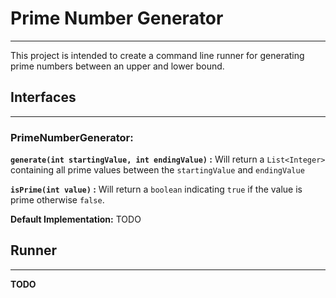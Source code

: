 # Prime Number Generator

---

This project is intended to create a command line runner for generating prime numbers between an upper and lower bound.

## Interfaces

---

### PrimeNumberGenerator:
**`generate(int startingValue, int endingValue)` :** Will return a `List<Integer>` containing all prime values between
the `startingValue` and `endingValue`

**`isPrime(int value)` :** Will return a `boolean` indicating `true` if the value is prime otherwise `false`. 

**Default Implementation:** TODO

## Runner 

---

**TODO**

